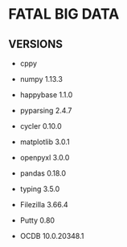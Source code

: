 # FATAL BIG DATA

## VERSIONS
* cppy
* numpy 1.13.3
* happybase 1.1.0
* pyparsing 2.4.7
* cycler 0.10.0
* matplotlib 3.0.1
* openpyxl 3.0.0
* pandas 0.18.0
* typing 3.5.0

* Filezilla 3.66.4
* Putty 0.80
* OCDB 10.0.20348.1


